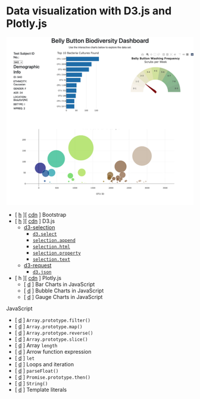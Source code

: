 # Data visualization with D3.js and Plotly.js

![](img/0.png)

* [ [h](https://getbootstrap.com/) ][ [cdn](https://www.bootstrapcdn.com/) ] Bootstrap
* [ [h](https://d3js.org/) ][ [cdn](https://d3js.org/d3.v7.min.js) ] D3.js
  * [d3-selection](https://github.com/d3/d3-selection)
    * [`d3.select`](https://github.com/d3/d3-selection#select)
    * [`selection.append`](https://github.com/d3/d3-selection#selection_append)
    * [`selection.html`](https://github.com/d3/d3-selection#selection_html)
    * [`selection.property`](https://github.com/d3/d3-selection#selection_property)
    * [`selection.text`](https://github.com/d3/d3-selection#selection_text)
  * [d3-request](https://github.com/d3/d3-request/tree/master)
    * [`d3.json`](https://github.com/d3/d3-request/tree/master#json)
* [ h ][ [cdn](https://plotly.com/javascript/getting-started/) ] Plotly.js
  * [ [d](https://plotly.com/javascript/bar-charts/) ] Bar Charts in JavaScript
  * [ [d](https://plotly.com/javascript/bubble-charts/) ] Bubble Charts in JavaScript
  * [ [d](https://plotly.com/javascript/gauge-charts/) ] Gauge Charts in JavaScript

JavaScript
* [ [d](https://developer.mozilla.org/en-US/docs/Web/JavaScript/Reference/Global_Objects/Array/filter) ] `Array.prototype.filter()`
* [ [d](https://developer.mozilla.org/en-US/docs/Web/JavaScript/Reference/Global_Objects/Array/map) ] `Array.prototype.map()`
* [ [d](https://developer.mozilla.org/en-US/docs/Web/JavaScript/Reference/Global_Objects/Array/reverse) ] `Array.prototype.reverse()`
* [ [d](https://developer.mozilla.org/en-US/docs/Web/JavaScript/Reference/Global_Objects/Array/slice) ] `Array.prototype.slice()`
* [ [d](https://developer.mozilla.org/en-US/docs/Web/JavaScript/Reference/Global_Objects/Array/length) ] Array `length`
* [ [d](https://developer.mozilla.org/en-US/docs/Web/JavaScript/Reference/Functions/Arrow_functions) ] Arrow function expression
* [ [d](https://developer.mozilla.org/en-US/docs/Web/JavaScript/Reference/Statements/let) ] `let`
* [ [d](https://developer.mozilla.org/en-US/docs/Web/JavaScript/Guide/Loops_and_iteration) ] Loops and iteration
* [ [d](https://developer.mozilla.org/en-US/docs/Web/JavaScript/Reference/Global_Objects/parseFloat) ] `parseFloat()`
* [ [d](https://developer.mozilla.org/en-US/docs/Web/JavaScript/Reference/Global_Objects/Promise/then) ] `Promise.prototype.then()`
* [ [d](https://developer.mozilla.org/en-US/docs/Web/JavaScript/Reference/Global_Objects/String) ] `String()`
* [ [d](https://developer.mozilla.org/en-US/docs/Web/JavaScript/Reference/Template_literals) ] Template literals